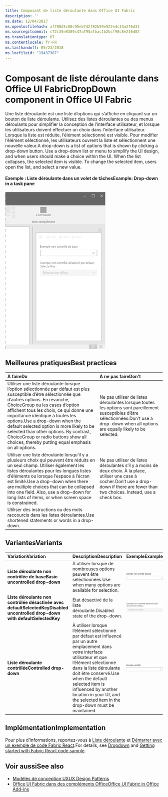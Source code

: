 ```yaml
---
title: Composant de liste déroulante dans Office UI Fabric
description: ''
ms.date: 12/04/2017
ms.openlocfilehash: af780d5c88c95eb742f82b59e522e4c34a276d31
ms.sourcegitcommit: c72c35e8389c47a795afbac1b2bcf98c8e216d82
ms.translationtype: HT
ms.contentlocale: fr-FR
ms.lasthandoff: 05/23/2018
ms.locfileid: "19437387"
---
```

# <a name="dropdown-component-in-office-ui-fabric"></a><span data-ttu-id="3b27a-102">Composant de liste déroulante dans Office UI Fabric</span><span class="sxs-lookup"><span data-stu-id="3b27a-102">DropDown component in Office UI Fabric</span></span>

<span data-ttu-id="3b27a-p101">Une liste déroulante est une liste d’options qui s’affiche en cliquant sur un bouton de liste déroulante. Utilisez des listes déroulantes ou des menus déroulants pour simplifier la conception de l’interface utilisateur, et lorsque les utilisateurs doivent effectuer un choix dans l’interface utilisateur. Lorsque la liste est réduite, l’élément sélectionné est visible. Pour modifier l’élément sélectionné, les utilisateurs ouvrent la liste et sélectionnent une nouvelle valeur.</span><span class="sxs-lookup"><span data-stu-id="3b27a-p101">A drop-down is a list of options that is shown by clicking a drop-down button. Use a drop-down list or menu to simplify the UI design, and when users should make a choice within the UI. When the list collapses, the selected item is visible. To change the selected item, users open the list, and select a new value.</span></span>
  
#### <a name="example-drop-down-in-a-task-pane"></a><span data-ttu-id="3b27a-107">Exemple : Liste déroulante dans un volet de tâches</span><span class="sxs-lookup"><span data-stu-id="3b27a-107">Example: Drop-down in a task pane</span></span>

![Image illustrant la liste déroulante](../images/overview-with-app-dropdown.png)

## <a name="best-practices"></a><span data-ttu-id="3b27a-109">Meilleures pratiques</span><span class="sxs-lookup"><span data-stu-id="3b27a-109">Best practices</span></span>

|<span data-ttu-id="3b27a-110">**À faire**</span><span class="sxs-lookup"><span data-stu-id="3b27a-110">**Do**</span></span>|<span data-ttu-id="3b27a-111">**À ne pas faire**</span><span class="sxs-lookup"><span data-stu-id="3b27a-111">**Don't**</span></span>|
|:------------|:--------------|
|<span data-ttu-id="3b27a-p102">Utiliser une liste déroulante lorsque l’option sélectionnée par défaut est plus susceptible d’être sélectionnée que d’autres options. En revanche, ChoiceGroup ou les cases d’option affichent tous les choix, ce qui donne une importance identique à toutes les options.</span><span class="sxs-lookup"><span data-stu-id="3b27a-p102">Use a drop-down when the default selected option is more likely to be selected than other options. By contrast, ChoiceGroup or radio buttons show all choices, thereby putting equal emphasis on all options.</span></span>|<span data-ttu-id="3b27a-114">Ne pas utiliser de listes déroulantes lorsque toutes les options sont pareillement susceptibles d’être sélectionnées.</span><span class="sxs-lookup"><span data-stu-id="3b27a-114">Don't use a drop-down when all options are equally likely to be selected.</span></span>|
|<span data-ttu-id="3b27a-p103">Utiliser une liste déroulante lorsqu’il y a plusieurs choix qui peuvent être réduits en un seul champ. Utiliser également les listes déroulantes pour les longues listes d’éléments ou lorsque l’espace à l’écran est limité.</span><span class="sxs-lookup"><span data-stu-id="3b27a-p103">Use a drop-down when there are multiple choices that can be collapsed into one field. Also, use a drop-down for long lists of items, or when screen space is constrained.</span></span>|<span data-ttu-id="3b27a-p104">Ne pas utiliser de listes déroulantes s’il y a moins de deux choix. À la place, utiliser une case à cocher.</span><span class="sxs-lookup"><span data-stu-id="3b27a-p104">Don’t use a drop-down if there are fewer than two choices. Instead, use a check box.</span></span>|
|<span data-ttu-id="3b27a-119">Utiliser des instructions ou des mots raccourcis dans les listes déroulantes.</span><span class="sxs-lookup"><span data-stu-id="3b27a-119">Use shortened statements or words in a drop-down.</span></span>| |

## <a name="variants"></a><span data-ttu-id="3b27a-120">Variantes</span><span class="sxs-lookup"><span data-stu-id="3b27a-120">Variants</span></span>

|<span data-ttu-id="3b27a-121">**Variation**</span><span class="sxs-lookup"><span data-stu-id="3b27a-121">**Variation**</span></span>|<span data-ttu-id="3b27a-122">**Description**</span><span class="sxs-lookup"><span data-stu-id="3b27a-122">**Description**</span></span>|<span data-ttu-id="3b27a-123">**Exemple**</span><span class="sxs-lookup"><span data-stu-id="3b27a-123">**Example**</span></span>|
|:------------|:--------------|:----------|
|<span data-ttu-id="3b27a-124">**Liste déroulante non contrôlée de base**</span><span class="sxs-lookup"><span data-stu-id="3b27a-124">**Basic uncontrolled drop-down**</span></span>|<span data-ttu-id="3b27a-125">À utiliser lorsque de nombreuses options peuvent être sélectionnées.</span><span class="sxs-lookup"><span data-stu-id="3b27a-125">Use when many options are available for selection.</span></span>|![Image de la liste déroulante non contrôlée de base](../images/dropdown-uncontrolled.png)<br/>|
|<span data-ttu-id="3b27a-127">**Liste déroulante non contrôlée désactivée avec defaultSelectedKey**</span><span class="sxs-lookup"><span data-stu-id="3b27a-127">**Disabled uncontrolled drop-down with defaultSelectedKey**</span></span>|<span data-ttu-id="3b27a-128">État désactivé de la liste déroulante.</span><span class="sxs-lookup"><span data-stu-id="3b27a-128">Disabled state of the drop-down.</span></span>|![Image de la liste déroulante non contrôlée désactivée avec defaultSelectedKey](../images/dropdown-disabled.png)<br/>|
|<span data-ttu-id="3b27a-130">**Liste déroulante contrôlée**</span><span class="sxs-lookup"><span data-stu-id="3b27a-130">**Controlled drop-down**</span></span>|<span data-ttu-id="3b27a-131">À utiliser lorsque l’élément sélectionné par défaut est influencé par un autre emplacement dans votre interface utilisateur et que l’élément sélectionné dans la liste déroulante doit être conservé.</span><span class="sxs-lookup"><span data-stu-id="3b27a-131">Use when the default selected item is influenced by another location in your UI, and the selected item in the drop-down must be maintained.</span></span>|![Image de la liste déroulante contrôlée](../images/dropdown-controlled.png)<br/>|

## <a name="implementation"></a><span data-ttu-id="3b27a-133">Implémentation</span><span class="sxs-lookup"><span data-stu-id="3b27a-133">Implementation</span></span>

<span data-ttu-id="3b27a-134">Pour plus d’informations, reportez-vous à [Liste déroulante](https://dev.office.com/fabric#/components/dropdown) et [Démarrer avec un exemple de code Fabric React](https://github.com/OfficeDev/Word-Add-in-GettingStartedFabricReact).</span><span class="sxs-lookup"><span data-stu-id="3b27a-134">For details, see [Dropdown](https://dev.office.com/fabric#/components/dropdown) and [Getting started with Fabric React code sample](https://github.com/OfficeDev/Word-Add-in-GettingStartedFabricReact).</span></span>

## <a name="see-also"></a><span data-ttu-id="3b27a-135">Voir aussi</span><span class="sxs-lookup"><span data-stu-id="3b27a-135">See also</span></span>

- [<span data-ttu-id="3b27a-136">Modèles de conception UX</span><span class="sxs-lookup"><span data-stu-id="3b27a-136">UX Design Patterns</span></span>](https://github.com/OfficeDev/Office-Add-in-UX-Design-Patterns-Code)
- [<span data-ttu-id="3b27a-137">Office UI Fabric dans des compléments Office</span><span class="sxs-lookup"><span data-stu-id="3b27a-137">Office UI Fabric in Office Add-ins</span></span>](office-ui-fabric.md)
